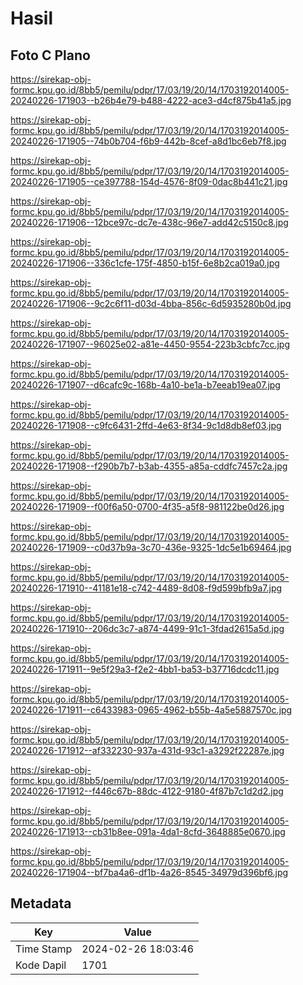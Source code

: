 # Hasil

## Foto C Plano

https://sirekap-obj-formc.kpu.go.id/8bb5/pemilu/pdpr/17/03/19/20/14/1703192014005-20240226-171903--b26b4e79-b488-4222-ace3-d4cf875b41a5.jpg

https://sirekap-obj-formc.kpu.go.id/8bb5/pemilu/pdpr/17/03/19/20/14/1703192014005-20240226-171905--74b0b704-f6b9-442b-8cef-a8d1bc6eb7f8.jpg

https://sirekap-obj-formc.kpu.go.id/8bb5/pemilu/pdpr/17/03/19/20/14/1703192014005-20240226-171905--ce397788-154d-4576-8f09-0dac8b441c21.jpg

https://sirekap-obj-formc.kpu.go.id/8bb5/pemilu/pdpr/17/03/19/20/14/1703192014005-20240226-171906--12bce97c-dc7e-438c-96e7-add42c5150c8.jpg

https://sirekap-obj-formc.kpu.go.id/8bb5/pemilu/pdpr/17/03/19/20/14/1703192014005-20240226-171906--336c1cfe-175f-4850-b15f-6e8b2ca019a0.jpg

https://sirekap-obj-formc.kpu.go.id/8bb5/pemilu/pdpr/17/03/19/20/14/1703192014005-20240226-171906--9c2c6f11-d03d-4bba-856c-6d5935280b0d.jpg

https://sirekap-obj-formc.kpu.go.id/8bb5/pemilu/pdpr/17/03/19/20/14/1703192014005-20240226-171907--96025e02-a81e-4450-9554-223b3cbfc7cc.jpg

https://sirekap-obj-formc.kpu.go.id/8bb5/pemilu/pdpr/17/03/19/20/14/1703192014005-20240226-171907--d6cafc9c-168b-4a10-be1a-b7eeab19ea07.jpg

https://sirekap-obj-formc.kpu.go.id/8bb5/pemilu/pdpr/17/03/19/20/14/1703192014005-20240226-171908--c9fc6431-2ffd-4e63-8f34-9c1d8db8ef03.jpg

https://sirekap-obj-formc.kpu.go.id/8bb5/pemilu/pdpr/17/03/19/20/14/1703192014005-20240226-171908--f290b7b7-b3ab-4355-a85a-cddfc7457c2a.jpg

https://sirekap-obj-formc.kpu.go.id/8bb5/pemilu/pdpr/17/03/19/20/14/1703192014005-20240226-171909--f00f6a50-0700-4f35-a5f8-981122be0d26.jpg

https://sirekap-obj-formc.kpu.go.id/8bb5/pemilu/pdpr/17/03/19/20/14/1703192014005-20240226-171909--c0d37b9a-3c70-436e-9325-1dc5e1b69464.jpg

https://sirekap-obj-formc.kpu.go.id/8bb5/pemilu/pdpr/17/03/19/20/14/1703192014005-20240226-171910--41181e18-c742-4489-8d08-f9d599bfb9a7.jpg

https://sirekap-obj-formc.kpu.go.id/8bb5/pemilu/pdpr/17/03/19/20/14/1703192014005-20240226-171910--206dc3c7-a874-4499-91c1-3fdad2615a5d.jpg

https://sirekap-obj-formc.kpu.go.id/8bb5/pemilu/pdpr/17/03/19/20/14/1703192014005-20240226-171911--9e5f29a3-f2e2-4bb1-ba53-b37716dcdc11.jpg

https://sirekap-obj-formc.kpu.go.id/8bb5/pemilu/pdpr/17/03/19/20/14/1703192014005-20240226-171911--c6433983-0965-4962-b55b-4a5e5887570c.jpg

https://sirekap-obj-formc.kpu.go.id/8bb5/pemilu/pdpr/17/03/19/20/14/1703192014005-20240226-171912--af332230-937a-431d-93c1-a3292f22287e.jpg

https://sirekap-obj-formc.kpu.go.id/8bb5/pemilu/pdpr/17/03/19/20/14/1703192014005-20240226-171912--f446c67b-88dc-4122-9180-4f87b7c1d2d2.jpg

https://sirekap-obj-formc.kpu.go.id/8bb5/pemilu/pdpr/17/03/19/20/14/1703192014005-20240226-171913--cb31b8ee-091a-4da1-8cfd-3648885e0670.jpg

https://sirekap-obj-formc.kpu.go.id/8bb5/pemilu/pdpr/17/03/19/20/14/1703192014005-20240226-171904--bf7ba4a6-df1b-4a26-8545-34979d396bf6.jpg


## Metadata

| Key        | Value               |
| ---------- | ------------------- |
| Time Stamp | 2024-02-26 18:03:46 |
| Kode Dapil | 1701                |



